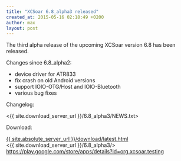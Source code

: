 ```yaml
---
title: "XCSoar 6.8_alpha3 released"
created_at: 2015-05-16 02:18:49 +0200
author: max
layout: post
---
```


The third alpha release of the upcoming XCSoar version 6.8 has been released.

Changes since 6.8_alpha2:

* device driver for ATR833
* fix crash on old Android versions
* support IOIO-OTG/Host and IOIO-Bluetooth
* various bug fixes

Changelog:

  <{{ site.download_server_url }}/6.8_alpha3/NEWS.txt>

Download:

 [{{ site.absolute_server_url }}/download/latest.html](/download/latest.html)  
 <{{ site.download_server_url }}/6.8_alpha3/>  
 <https://play.google.com/store/apps/details?id=org.xcsoar.testing>
